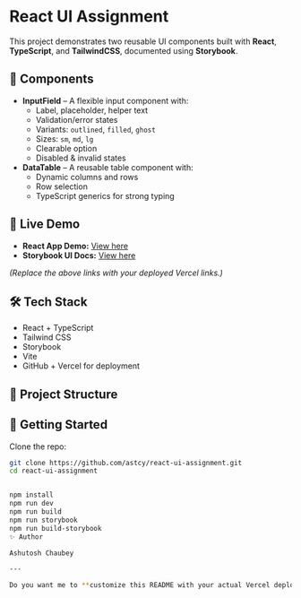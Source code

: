 # React UI Assignment

This project demonstrates two reusable UI components built with **React**, **TypeScript**, and **TailwindCSS**, documented using **Storybook**.

## 📌 Components
- **InputField** – A flexible input component with:
  - Label, placeholder, helper text
  - Validation/error states
  - Variants: `outlined`, `filled`, `ghost`
  - Sizes: `sm`, `md`, `lg`
  - Clearable option
  - Disabled & invalid states
- **DataTable** – A reusable table component with:
  - Dynamic columns and rows
  - Row selection
  - TypeScript generics for strong typing

## 🚀 Live Demo
- **React App Demo:** [View here]((http://react-ui-assignment-roan.vercel.app/))  
- **Storybook UI Docs:** [View here]((https://react-ui-assignment-qfg5.vercel.app/?path=/story/components-datatable--default))

*(Replace the above links with your deployed Vercel links.)*

## 🛠 Tech Stack
- React + TypeScript
- Tailwind CSS
- Storybook
- Vite
- GitHub + Vercel for deployment

## 📂 Project Structure



## 🏃 Getting Started

Clone the repo:
```bash
git clone https://github.com/astcy/react-ui-assignment.git
cd react-ui-assignment


npm install
npm run dev
npm run build
npm run storybook
npm run build-storybook
✨ Author

Ashutosh Chaubey

---

Do you want me to **customize this README with your actual Vercel deployment URLs** (React app + Storybook), or keep the placeholders so you can paste them yourself after hosting?
